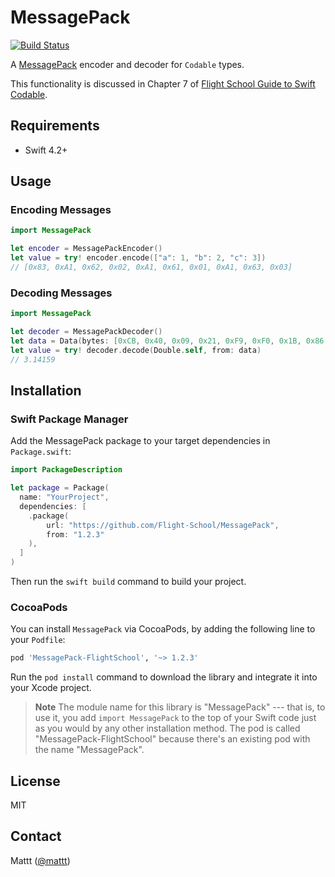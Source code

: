# MessagePack

[![Build Status][build status badge]][build status]

A [MessagePack](https://msgpack.org/) encoder and decoder for `Codable` types.

This functionality is discussed in Chapter 7 of
[Flight School Guide to Swift Codable](https://flight.school/books/codable).

## Requirements

- Swift 4.2+

## Usage

### Encoding Messages

```swift
import MessagePack

let encoder = MessagePackEncoder()
let value = try! encoder.encode(["a": 1, "b": 2, "c": 3])
// [0x83, 0xA1, 0x62, 0x02, 0xA1, 0x61, 0x01, 0xA1, 0x63, 0x03]
```

### Decoding Messages

```swift
import MessagePack

let decoder = MessagePackDecoder()
let data = Data(bytes: [0xCB, 0x40, 0x09, 0x21, 0xF9, 0xF0, 0x1B, 0x86, 0x6E])
let value = try! decoder.decode(Double.self, from: data)
// 3.14159
```

## Installation

### Swift Package Manager

Add the MessagePack package to your target dependencies in `Package.swift`:

```swift
import PackageDescription

let package = Package(
  name: "YourProject",
  dependencies: [
    .package(
        url: "https://github.com/Flight-School/MessagePack",
        from: "1.2.3"
    ),
  ]
)
```

Then run the `swift build` command to build your project.

### CocoaPods

You can install `MessagePack` via CocoaPods,
by adding the following line to your `Podfile`:

```ruby
pod 'MessagePack-FlightSchool', '~> 1.2.3'
```

Run the `pod install` command to download the library
and integrate it into your Xcode project.

> **Note**
> The module name for this library is "MessagePack" ---
> that is, to use it, you add `import MessagePack` to the top of your Swift code
> just as you would by any other installation method.
> The pod is called "MessagePack-FlightSchool"
> because there's an existing pod with the name "MessagePack".

## License

MIT

## Contact

Mattt ([@mattt](https://twitter.com/mattt))

[build status]: https://travis-ci.com/Flight-School/MessagePack
[build status badge]: https://api.travis-ci.com/Flight-School/MessagePack.svg?branch=master
